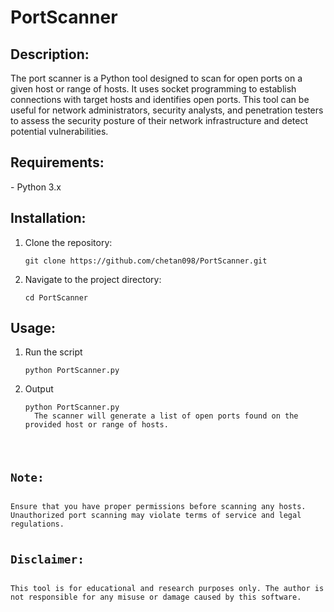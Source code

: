 # PortScanner
<h2>Description:</h2>
The port scanner is a Python tool designed to scan for open ports on a given host or range of hosts. It uses socket programming to establish connections with target hosts and identifies open ports. This tool can be useful for network administrators, security analysts, and penetration testers to assess the security posture of their network infrastructure and detect potential vulnerabilities.

<h2>Requirements:</h2>
- Python 3.x

<h2>Installation:</h2>

<ol>
  <li>Clone the repository:</li>
  <pre><code>git clone https://github.com/chetan098/PortScanner.git</code></pre>
  <li>Navigate to the project directory:</li>
  <pre><code>cd PortScanner</code></pre>
</ol>

<h2>Usage:</h2>
<ol>
 <li>Run the script</li>
 <pre><code>python PortScanner.py</code></pre>
 
 <li>Output</li>
 <pre><code>python PortScanner.py
  The scanner will generate a list of open ports found on the provided host or range of hosts.
</ol>

<h2>Note:</h2>
Ensure that you have proper permissions before scanning any hosts. Unauthorized port scanning may violate terms of service and legal regulations.

<h2>Disclaimer:</h2>
This tool is for educational and research purposes only. The author is not responsible for any misuse or damage caused by this software.
